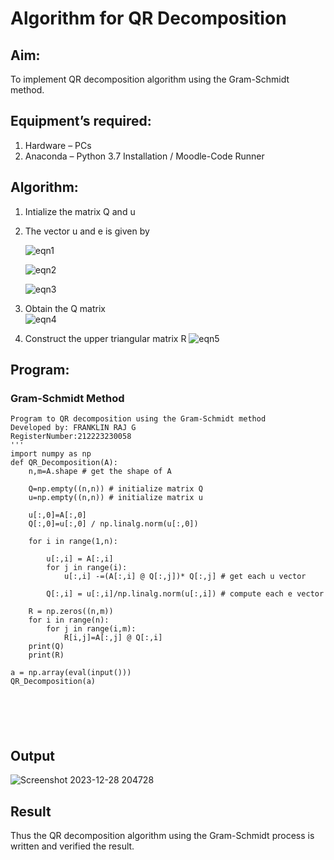 # Algorithm for QR Decomposition
## Aim:
To implement QR decomposition algorithm using the Gram-Schmidt method.
## Equipment’s required:
1.	Hardware – PCs
2.	Anaconda – Python 3.7 Installation / Moodle-Code Runner
## Algorithm:
1.	Intialize the matrix Q and u
2.	The vector u and e is given by

    ![eqn1](./ex4.jpg)

    ![eqn2](./ex6.jpg)

    ![eqn3](./ex3.jpg)

3.	Obtain the Q matrix   
    ![eqn4](./ex1.jpg)
4.	Construct the upper triangular matrix R
    ![eqn5](./ex2.jpg)



## Program:
### Gram-Schmidt Method
```
Program to QR decomposition using the Gram-Schmidt method
Developed by: FRANKLIN RAJ G
RegisterNumber:212223230058 
'''
import numpy as np
def QR_Decomposition(A):
    n,m=A.shape # get the shape of A
    
    Q=np.empty((n,n)) # initialize matrix Q
    u=np.empty((n,n)) # initialize matrix u
    
    u[:,0]=A[:,0]
    Q[:,0]=u[:,0] / np.linalg.norm(u[:,0])
    
    for i in range(1,n):
        
        u[:,i] = A[:,i]
        for j in range(i):
            u[:,i] -=(A[:,i] @ Q[:,j])* Q[:,j] # get each u vector
            
        Q[:,i] = u[:,i]/np.linalg.norm(u[:,i]) # compute each e vector
        
    R = np.zeros((n,m))
    for i in range(n):
        for j in range(i,m):
            R[i,j]=A[:,j] @ Q[:,i]
    print(Q)
    print(R)

a = np.array(eval(input()))
QR_Decomposition(a)






```

## Output

![Screenshot 2023-12-28 204728](https://github.com/franklinraj/QRdecomposition/assets/148993740/d38ecc75-c4c1-4f4b-8a72-68c17a05b2ba)





## Result
Thus the QR decomposition algorithm using the Gram-Schmidt process is written and verified the result.
